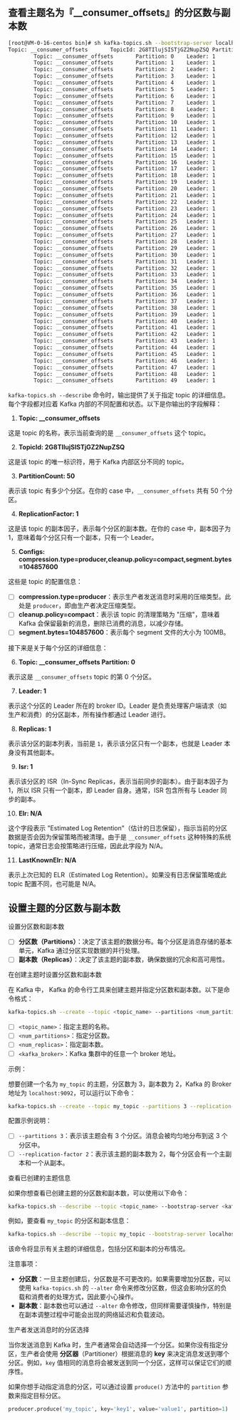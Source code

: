 ## 查看主题名为『__consumer_offsets』的分区数与副本数

```bash
[root@VM-0-16-centos bin]# sh kafka-topics.sh --bootstrap-server localhost:9092 --describe --topic __consumer_offsets
Topic: __consumer_offsets       TopicId: 2G8TIlujSISTjGZ2NupZSQ PartitionCount: 50      ReplicationFactor: 1    Configs: compression.type=producer,cleanup.policy=compact,segment.bytes=104857600
        Topic: __consumer_offsets       Partition: 0    Leader: 1       Replicas: 1     Isr: 1  Elr: N/A        LastKnownElr: N/A
        Topic: __consumer_offsets       Partition: 1    Leader: 1       Replicas: 1     Isr: 1  Elr: N/A        LastKnownElr: N/A
        Topic: __consumer_offsets       Partition: 2    Leader: 1       Replicas: 1     Isr: 1  Elr: N/A        LastKnownElr: N/A
        Topic: __consumer_offsets       Partition: 3    Leader: 1       Replicas: 1     Isr: 1  Elr: N/A        LastKnownElr: N/A
        Topic: __consumer_offsets       Partition: 4    Leader: 1       Replicas: 1     Isr: 1  Elr: N/A        LastKnownElr: N/A
        Topic: __consumer_offsets       Partition: 5    Leader: 1       Replicas: 1     Isr: 1  Elr: N/A        LastKnownElr: N/A
        Topic: __consumer_offsets       Partition: 6    Leader: 1       Replicas: 1     Isr: 1  Elr: N/A        LastKnownElr: N/A
        Topic: __consumer_offsets       Partition: 7    Leader: 1       Replicas: 1     Isr: 1  Elr: N/A        LastKnownElr: N/A
        Topic: __consumer_offsets       Partition: 8    Leader: 1       Replicas: 1     Isr: 1  Elr: N/A        LastKnownElr: N/A
        Topic: __consumer_offsets       Partition: 9    Leader: 1       Replicas: 1     Isr: 1  Elr: N/A        LastKnownElr: N/A
        Topic: __consumer_offsets       Partition: 10   Leader: 1       Replicas: 1     Isr: 1  Elr: N/A        LastKnownElr: N/A
        Topic: __consumer_offsets       Partition: 11   Leader: 1       Replicas: 1     Isr: 1  Elr: N/A        LastKnownElr: N/A
        Topic: __consumer_offsets       Partition: 12   Leader: 1       Replicas: 1     Isr: 1  Elr: N/A        LastKnownElr: N/A
        Topic: __consumer_offsets       Partition: 13   Leader: 1       Replicas: 1     Isr: 1  Elr: N/A        LastKnownElr: N/A
        Topic: __consumer_offsets       Partition: 14   Leader: 1       Replicas: 1     Isr: 1  Elr: N/A        LastKnownElr: N/A
        Topic: __consumer_offsets       Partition: 15   Leader: 1       Replicas: 1     Isr: 1  Elr: N/A        LastKnownElr: N/A
        Topic: __consumer_offsets       Partition: 16   Leader: 1       Replicas: 1     Isr: 1  Elr: N/A        LastKnownElr: N/A
        Topic: __consumer_offsets       Partition: 17   Leader: 1       Replicas: 1     Isr: 1  Elr: N/A        LastKnownElr: N/A
        Topic: __consumer_offsets       Partition: 18   Leader: 1       Replicas: 1     Isr: 1  Elr: N/A        LastKnownElr: N/A
        Topic: __consumer_offsets       Partition: 19   Leader: 1       Replicas: 1     Isr: 1  Elr: N/A        LastKnownElr: N/A
        Topic: __consumer_offsets       Partition: 20   Leader: 1       Replicas: 1     Isr: 1  Elr: N/A        LastKnownElr: N/A
        Topic: __consumer_offsets       Partition: 21   Leader: 1       Replicas: 1     Isr: 1  Elr: N/A        LastKnownElr: N/A
        Topic: __consumer_offsets       Partition: 22   Leader: 1       Replicas: 1     Isr: 1  Elr: N/A        LastKnownElr: N/A
        Topic: __consumer_offsets       Partition: 23   Leader: 1       Replicas: 1     Isr: 1  Elr: N/A        LastKnownElr: N/A
        Topic: __consumer_offsets       Partition: 24   Leader: 1       Replicas: 1     Isr: 1  Elr: N/A        LastKnownElr: N/A
        Topic: __consumer_offsets       Partition: 25   Leader: 1       Replicas: 1     Isr: 1  Elr: N/A        LastKnownElr: N/A
        Topic: __consumer_offsets       Partition: 26   Leader: 1       Replicas: 1     Isr: 1  Elr: N/A        LastKnownElr: N/A
        Topic: __consumer_offsets       Partition: 27   Leader: 1       Replicas: 1     Isr: 1  Elr: N/A        LastKnownElr: N/A
        Topic: __consumer_offsets       Partition: 28   Leader: 1       Replicas: 1     Isr: 1  Elr: N/A        LastKnownElr: N/A
        Topic: __consumer_offsets       Partition: 29   Leader: 1       Replicas: 1     Isr: 1  Elr: N/A        LastKnownElr: N/A
        Topic: __consumer_offsets       Partition: 30   Leader: 1       Replicas: 1     Isr: 1  Elr: N/A        LastKnownElr: N/A
        Topic: __consumer_offsets       Partition: 31   Leader: 1       Replicas: 1     Isr: 1  Elr: N/A        LastKnownElr: N/A
        Topic: __consumer_offsets       Partition: 32   Leader: 1       Replicas: 1     Isr: 1  Elr: N/A        LastKnownElr: N/A
        Topic: __consumer_offsets       Partition: 33   Leader: 1       Replicas: 1     Isr: 1  Elr: N/A        LastKnownElr: N/A
        Topic: __consumer_offsets       Partition: 34   Leader: 1       Replicas: 1     Isr: 1  Elr: N/A        LastKnownElr: N/A
        Topic: __consumer_offsets       Partition: 35   Leader: 1       Replicas: 1     Isr: 1  Elr: N/A        LastKnownElr: N/A
        Topic: __consumer_offsets       Partition: 36   Leader: 1       Replicas: 1     Isr: 1  Elr: N/A        LastKnownElr: N/A
        Topic: __consumer_offsets       Partition: 37   Leader: 1       Replicas: 1     Isr: 1  Elr: N/A        LastKnownElr: N/A
        Topic: __consumer_offsets       Partition: 38   Leader: 1       Replicas: 1     Isr: 1  Elr: N/A        LastKnownElr: N/A
        Topic: __consumer_offsets       Partition: 39   Leader: 1       Replicas: 1     Isr: 1  Elr: N/A        LastKnownElr: N/A
        Topic: __consumer_offsets       Partition: 40   Leader: 1       Replicas: 1     Isr: 1  Elr: N/A        LastKnownElr: N/A
        Topic: __consumer_offsets       Partition: 41   Leader: 1       Replicas: 1     Isr: 1  Elr: N/A        LastKnownElr: N/A
        Topic: __consumer_offsets       Partition: 42   Leader: 1       Replicas: 1     Isr: 1  Elr: N/A        LastKnownElr: N/A
        Topic: __consumer_offsets       Partition: 43   Leader: 1       Replicas: 1     Isr: 1  Elr: N/A        LastKnownElr: N/A
        Topic: __consumer_offsets       Partition: 44   Leader: 1       Replicas: 1     Isr: 1  Elr: N/A        LastKnownElr: N/A
        Topic: __consumer_offsets       Partition: 45   Leader: 1       Replicas: 1     Isr: 1  Elr: N/A        LastKnownElr: N/A
        Topic: __consumer_offsets       Partition: 46   Leader: 1       Replicas: 1     Isr: 1  Elr: N/A        LastKnownElr: N/A
        Topic: __consumer_offsets       Partition: 47   Leader: 1       Replicas: 1     Isr: 1  Elr: N/A        LastKnownElr: N/A
        Topic: __consumer_offsets       Partition: 48   Leader: 1       Replicas: 1     Isr: 1  Elr: N/A        LastKnownElr: N/A
        Topic: __consumer_offsets       Partition: 49   Leader: 1       Replicas: 1     Isr: 1  Elr: N/A        LastKnownElr: N/A
```



`kafka-topics.sh --describe` 命令时，输出提供了关于指定 topic 的详细信息。每个字段都对应着 Kafka 内部的不同配置和状态。以下是你输出的字段解释：

1. **Topic: __consumer_offsets**

这是 topic 的名称，表示当前查询的是 `__consumer_offsets` 这个 topic。

2. **TopicId: 2G8TIlujSISTjGZ2NupZSQ**

这是该 topic 的唯一标识符，用于 Kafka 内部区分不同的 topic。

3. **PartitionCount: 50**

表示该 topic 有多少个分区。在你的 case 中，`__consumer_offsets` 共有 50 个分区。

4. **ReplicationFactor: 1**

这是该 topic 的副本因子，表示每个分区的副本数。在你的 case 中，副本因子为 1，意味着每个分区只有一个副本，只有一个 Leader。

5. **Configs: compression.type=producer,cleanup.policy=compact,segment.bytes=104857600**

这些是 topic 的配置信息：

- [ ] **compression.type=producer**：表示生产者发送消息时采用的压缩类型。此处是 `producer`，即由生产者决定压缩类型。
- [ ] **cleanup.policy=compact**：表示该 topic 的清理策略为 "压缩"，意味着 Kafka 会保留最新的消息，删除已消费的消息，以减少存储。
- [ ] **segment.bytes=104857600**：表示每个 segment 文件的大小为 100MB。

接下来是关于每个分区的详细信息：

6. **Topic: __consumer_offsets Partition: 0**

表示这是 `__consumer_offsets` topic 的第 0 个分区。

7. **Leader: 1**

表示这个分区的 Leader 所在的 broker ID。Leader 是负责处理客户端请求（如生产和消费）的分区副本，所有操作都通过 Leader 进行。

8. **Replicas: 1**

表示该分区的副本列表，当前是 `1`，表示该分区只有一个副本，也就是 Leader 本身没有其他副本。

9. **Isr: 1**

表示该分区的 ISR（In-Sync Replicas，表示当前同步的副本）。由于副本因子为 1，所以 ISR 只有一个副本，即 Leader 自身。通常，ISR 包含所有与 Leader 同步的副本。

10. **Elr: N/A**

这个字段表示 "Estimated Log Retention"（估计的日志保留），指示当前的分区数据是否会因为保留策略而被清理。由于是 `__consumer_offsets` 这种特殊的系统 topic，通常日志会按策略进行压缩，因此此字段为 N/A。

11. **LastKnownElr: N/A**

表示上次已知的 ELR（Estimated Log Retention）。如果没有日志保留策略或此 topic 配置不同，也可能是 N/A。







## 设置主题的分区数与副本数

设置分区数和副本数

- [ ] **分区数（Partitions）**：决定了该主题的数据分布。每个分区是消息存储的基本单元，Kafka 通过分区实现数据的并行处理。
- [ ] **副本数（Replicas）**：决定了该主题的副本数，确保数据的冗余和高可用性。

在创建主题时设置分区数和副本数

在 Kafka 中， Kafka 的命令行工具来创建主题并指定分区数和副本数。以下是命令格式：

```bash
kafka-topics.sh --create --topic <topic_name> --partitions <num_partitions> --replication-factor <num_replicas> --bootstrap-server <kafka_broker>
```

- [ ] `<topic_name>`：指定主题的名称。
- [ ] `<num_partitions>`：指定分区数。
- [ ] `<num_replicas>`：指定副本数。
- [ ] `<kafka_broker>`：Kafka 集群中的任意一个 broker 地址。

示例：

想要创建一个名为 `my_topic` 的主题，分区数为 3，副本数为 2，Kafka 的 Broker 地址为 `localhost:9092`，可以运行以下命令：

```bash
kafka-topics.sh --create --topic my_topic --partitions 3 --replication-factor 2 --bootstrap-server localhost:9092
```

配置示例说明：

- [ ] `--partitions 3`：表示该主题会有 3 个分区。消息会被均匀地分布到这 3 个分区中。
- [ ] `--replication-factor 2`：表示该主题的副本数为 2，每个分区会有一个主副本和一个从副本。

查看已创建的主题信息

如果你想查看已创建主题的分区数和副本数，可以使用以下命令：

```bash
kafka-topics.sh --describe --topic <topic_name> --bootstrap-server <kafka_broker>
```

例如，要查看 `my_topic` 的分区和副本信息：

```bash
kafka-topics.sh --describe --topic my_topic --bootstrap-server localhost:9092
```

该命令将显示有关主题的详细信息，包括分区和副本的分布情况。

注意事项：

- **分区数**：一旦主题创建后，分区数是不可更改的。如果需要增加分区数，可以使用 `kafka-topics.sh` 的 `--alter` 命令来修改分区数，但这会影响分区的负载和消费者的处理方式，因此要小心操作。
- **副本数**：副本数也可以通过 `--alter` 命令修改，但同样需要谨慎操作，特别是在副本调整过程中可能会出现的网络延迟和负载波动。

生产者发送消息时的分区选择

当你发送消息到 Kafka 时，生产者通常会自动选择一个分区。如果你没有指定分区，生产者会使用 **分区器**（Partitioner）根据消息的 **key** 来决定消息发送到哪个分区。例如，`key` 值相同的消息将会被发送到同一个分区，这样可以保证它们的顺序性。

如果你想手动指定消息的分区，可以通过设置 `produce()` 方法中的 `partition` 参数来指定目标分区。

```python
producer.produce('my_topic', key='key1', value='value1', partition=1)  # 指定发送到分区1
```